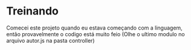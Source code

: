 # Treinando
Comecei este projeto quando eu estava começando com a linguagem, então provavelmente o codigo está muito feio (Olhe o ultimo modulo no arquivo autor.js na pasta controller)
